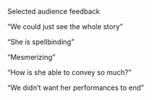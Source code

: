 Selected audience feedback

“We could just see the whole story”

“She is spellbinding”

“Mesmerizing”

“How is she able to convey so much?”

“We didn’t want her performances to end”
